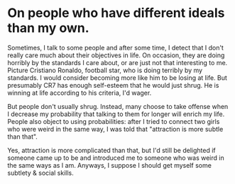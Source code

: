 # On people who have different ideals than my own.

Sometimes, I talk to some people and after some time, I detect that I don't really care much about their objectives in life. On occasion, they are doing horribly by the standards I care about, or are just not that interesting to me. Picture Cristiano Ronaldo, football star, who is doing terribly by my standards. I would consider becoming more like him to be losing at life. But presumably CR7 has enough self-esteem that he would just shrug. He is winning at life according to his criteria, I'd wager. 

But people don't usually shrug. Instead, many choose to take offense when I decrease my probability that talking to them for longer will enrich my life. People also object to using probabilities: after I tried to connect two girls who were weird in the same way, I was told that "attraction is more subtle than that".

Yes, attraction is more complicated than that, but I'd still be delighted if someone came up to be and introduced me to someone who was weird in the same ways as I am. Anyways, I suppose I should get myself some subtlety & social skills.
